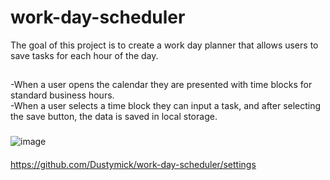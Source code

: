 # work-day-scheduler
The goal of this project is to create a work day planner that allows users to save tasks for each hour of the day.

##
-When a user opens the calendar they are presented with time blocks for standard business hours.  
-When a user selects a time block they can input a task, and after selecting the save button, the data is saved in local storage.

###
![image](https://user-images.githubusercontent.com/75334749/105647346-a2743080-5e6a-11eb-97ac-c4453f011937.png)

####
https://github.com/Dustymick/work-day-scheduler/settings
